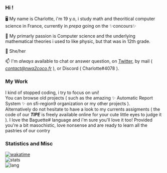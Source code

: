 ### Hi !

🖥️ My name is Charlotte, i'm 19 y.o, i study math and theoritical computer science in France, currently in _prepa_ going on the ✨concours✨

🧮 My primarly passion is Computer science and the underlying mathematical theories i used to like physic, but that was in 12th grade.

🌈 She/her

📫 I'm *always* available to chat or answer question, on  <a href="https://twitter.com/coco33920">Twitter</a>, by mail ( *contact@nwa2coco.fr* ), or Discord ( Charlotte#4078 ).

### My Work
I kind of stopped coding, i try to focus on uni! <br>
You can browse old projects ( such as the amazing ✨ Automatic Report System ✨ on sfi-region9 organization or my other projects ). <br>
Alternatively do not hesitate to have a look to my currents assigments ( the code of our ***TIPE*** is freely available online for your cute little eyes to judge it ). I love the Baguette# language and i'm sure you'll love it too! Provided you're a bit masochistic, love nonsense and are ready to learn all the pastries of our contry
<br>

### Statistics and Misc
[![wakatime](https://wakatime.com/badge/user/b1f4dcdc-775f-471b-b075-adf1a1e8c86e.svg)](https://wakatime.com/@b1f4dcdc-775f-471b-b075-adf1a1e8c86e) <br/>
![stats](https://github-readme-stats.vercel.app/api?username=coco33920&count_private=true&show_icons=true&theme=material-palenight) <br/>
![lang](https://github-readme-stats.vercel.app/api/top-langs/?username=coco33920&layout=compact)

